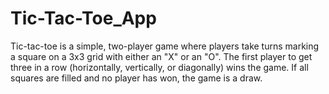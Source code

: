 # Tic-Tac-Toe_App
Tic-tac-toe is a simple, two-player game where players take turns marking a square on a 3x3 grid with either an "X" or an "O". The first player to get three in a row (horizontally, vertically, or diagonally) wins the game. If all squares are filled and no player has won, the game is a draw.  
